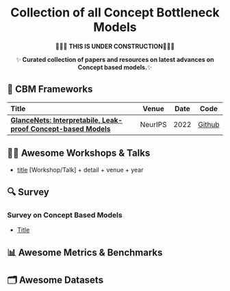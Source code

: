 <a name="readme-head"></a>
<h1 align="center"> Collection of all Concept Bottleneck Models </h1> 

<p align="center">
    🚧🚧🚧 <b>THIS IS UNDER CONSTRUCTION</b>🚧🚧🚧
</p>
<p align="center">
    ✨<b> Curated collection of papers and resources on latest advances on Concept based models.</b>✨
</p>


## 📖 CBM Frameworks
|  Title  |   Venue  |   Date   |   Code   |
|:--------|:--------:|:--------:|:--------:|
|[**GlanceNets: Interpretabile, Leak-proof Concept-based Models**](https://arxiv.org/pdf/2205.15612) <br> | NeurIPS | 2022 | [Github](https://github.com/ema-marconato/glancenet) |


## 👩‍🏫 Awesome Workshops & Talks
- [title](link) [Workshop/Talk] + detail + venue + year

## 🔍 Survey 
### Survey on Concept Based Models
- [Title](link)


## 📊 Awesome Metrics & Benchmarks

## 🗂️ Awesome Datasets
